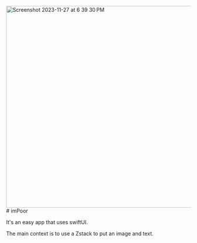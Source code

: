 <img width="550" alt="Screenshot 2023-11-27 at 6 39 30 PM" src="https://github.com/alejoortga/imPoor/assets/10068559/86130480-cfb6-4d41-ae2b-e5c8c3c4d31d"># imPoor

It's an easy app that uses swiftUI.

The main context is to use a Zstack to put an image and text.


